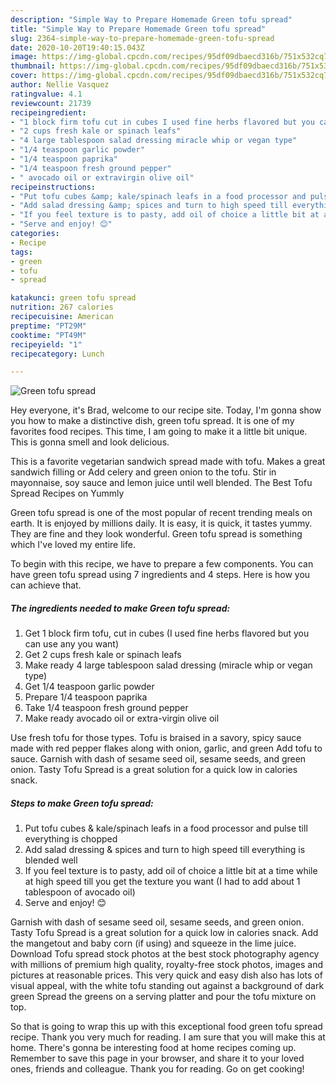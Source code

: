 ```yaml
---
description: "Simple Way to Prepare Homemade Green tofu spread"
title: "Simple Way to Prepare Homemade Green tofu spread"
slug: 2364-simple-way-to-prepare-homemade-green-tofu-spread
date: 2020-10-20T19:40:15.043Z
image: https://img-global.cpcdn.com/recipes/95df09dbaecd316b/751x532cq70/green-tofu-spread-recipe-main-photo.jpg
thumbnail: https://img-global.cpcdn.com/recipes/95df09dbaecd316b/751x532cq70/green-tofu-spread-recipe-main-photo.jpg
cover: https://img-global.cpcdn.com/recipes/95df09dbaecd316b/751x532cq70/green-tofu-spread-recipe-main-photo.jpg
author: Nellie Vasquez
ratingvalue: 4.1
reviewcount: 21739
recipeingredient:
- "1 block firm tofu cut in cubes I used fine herbs flavored but you can use any you want"
- "2 cups fresh kale or spinach leafs"
- "4 large tablespoon salad dressing miracle whip or vegan type"
- "1/4 teaspoon garlic powder"
- "1/4 teaspoon paprika"
- "1/4 teaspoon fresh ground pepper"
- " avocado oil or extravirgin olive oil"
recipeinstructions:
- "Put tofu cubes &amp; kale/spinach leafs in a food processor and pulse till everything is chopped"
- "Add salad dressing &amp; spices and turn to high speed till everything is blended well"
- "If you feel texture is to pasty, add oil of choice a little bit at a time while at high speed till you get the texture you want (I had to add about 1 tablespoon of avocado oil)"
- "Serve and enjoy! 😊"
categories:
- Recipe
tags:
- green
- tofu
- spread

katakunci: green tofu spread 
nutrition: 267 calories
recipecuisine: American
preptime: "PT29M"
cooktime: "PT49M"
recipeyield: "1"
recipecategory: Lunch

---
```



![Green tofu spread](https://img-global.cpcdn.com/recipes/95df09dbaecd316b/751x532cq70/green-tofu-spread-recipe-main-photo.jpg)

Hey everyone, it's Brad, welcome to our recipe site. Today, I'm gonna show you how to make a distinctive dish, green tofu spread. It is one of my favorites food recipes. This time, I am going to make it a little bit unique. This is gonna smell and look delicious.

This is a favorite vegetarian sandwich spread made with tofu. Makes a great sandwich filling or Add celery and green onion to the tofu. Stir in mayonnaise, soy sauce and lemon juice until well blended. The Best Tofu Spread Recipes on Yummly

Green tofu spread is one of the most popular of recent trending meals on earth. It is enjoyed by millions daily. It is easy, it is quick, it tastes yummy. They are fine and they look wonderful. Green tofu spread is something which I've loved my entire life.


To begin with this recipe, we have to prepare a few components. You can have green tofu spread using 7 ingredients and 4 steps. Here is how you can achieve that.

<!--inarticleads1-->

##### The ingredients needed to make Green tofu spread:

1. Get 1 block firm tofu, cut in cubes (I used fine herbs flavored but you can use any you want)
1. Get 2 cups fresh kale or spinach leafs
1. Make ready 4 large tablespoon salad dressing (miracle whip or vegan type)
1. Get 1/4 teaspoon garlic powder
1. Prepare 1/4 teaspoon paprika
1. Take 1/4 teaspoon fresh ground pepper
1. Make ready  avocado oil or extra-virgin olive oil


Use fresh tofu for those types. Tofu is braised in a savory, spicy sauce made with red pepper flakes along with onion, garlic, and green Add tofu to sauce. Garnish with dash of sesame seed oil, sesame seeds, and green onion. Tasty Tofu Spread is a great solution for a quick low in calories snack. 

<!--inarticleads2-->

##### Steps to make Green tofu spread:

1. Put tofu cubes &amp; kale/spinach leafs in a food processor and pulse till everything is chopped
1. Add salad dressing &amp; spices and turn to high speed till everything is blended well
1. If you feel texture is to pasty, add oil of choice a little bit at a time while at high speed till you get the texture you want (I had to add about 1 tablespoon of avocado oil)
1. Serve and enjoy! 😊


Garnish with dash of sesame seed oil, sesame seeds, and green onion. Tasty Tofu Spread is a great solution for a quick low in calories snack. Add the mangetout and baby corn (if using) and squeeze in the lime juice. Download Tofu spread stock photos at the best stock photography agency with millions of premium high quality, royalty-free stock photos, images and pictures at reasonable prices. This very quick and easy dish also has lots of visual appeal, with the white tofu standing out against a background of dark green Spread the greens on a serving platter and pour the tofu mixture on top. 

So that is going to wrap this up with this exceptional food green tofu spread recipe. Thank you very much for reading. I am sure that you will make this at home. There's gonna be interesting food at home recipes coming up. Remember to save this page in your browser, and share it to your loved ones, friends and colleague. Thank you for reading. Go on get cooking!
